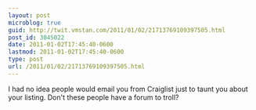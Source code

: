 ```yaml
---
layout: post
microblog: true
guid: http://twit.vmstan.com/2011/01/02/21713769109397505.html
post_id: 3045022
date: 2011-01-02T17:45:40-0600
lastmod: 2011-01-02T17:45:40-0600
type: post
url: /2011/01/02/21713769109397505.html
---
```

I had no idea people would email you from Craiglist just to taunt you about your listing. Don't these people have a forum to troll?
